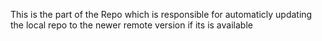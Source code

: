 This is the part of the Repo which is responsible for automaticly updating the local repo to the newer remote version if its is available